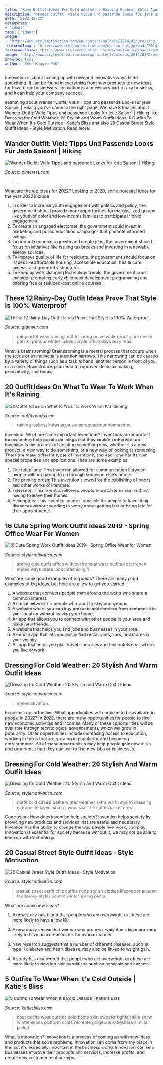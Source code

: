 ```yaml
---
title: "Rave Outfit Ideas For Cold Weather : Raining Fasbest Botas Agua Siempreguapaconnormacano"
description: "Wander outfit: viele tipps und passende looks für jede saison!"
date: "2022-12-22"
categories:
- "ideas"
tags: ["ideas"]
images:
- "http://www.stylemotivation.com/wp-content/uploads/2014/02/Dressing-for-Cold-Weather-20-Stylish-and-Warm-Outfit-Ideas-16.jpg"
featuredImage: "http://www.stylemotivation.com/wp-content/uploads/2014/02/Dressing-for-Cold-Weather-20-Stylish-and-Warm-Outfit-Ideas-16.jpg"
featured_image: "http://www.stylemotivation.com/wp-content/uploads/2019/05/29-620x930.jpg"
image: "http://www.stylemotivation.com/wp-content/uploads/2014/02/Dressing-for-Cold-Weather-20-Stylish-and-Warm-Outfit-Ideas-16.jpg"
ShowToc: true
author: "Eden Maggio PhD"
---
```



Innovation is about coming up with new and innovative ways to do something. It can be found in everything from new products to new ideas for how to run businesses. Innovation is a necessary part of any business, and it can help your company succeed.

	

		
searching about Wander Outfit: Viele Tipps und passende Looks für jede Saison! | Hiking you've came to the right page. We have 8 Images about Wander Outfit: Viele Tipps und passende Looks für jede Saison! | Hiking like Dressing for Cold Weather: 20 Stylish and Warm Outfit Ideas, 5 Outfits To Wear When It&#039;s Cold Outside | Katie&#039;s Bliss and also 20 Casual Street Style Outfit Ideas - Style Motivation. Read more:
		
    
## Wander Outfit: Viele Tipps Und Passende Looks Für Jede Saison! | Hiking

<img loading=lazy src="https://i.pinimg.com/736x/5f/72/74/5f727448a4c6fc049555c7c062c78f36.jpg" onerror="this.onerror=null;this.src='https://tse3.mm.bing.net/th?id=OIP.B0gAOj-aUPFCcOhcwyAASwHaLH&amp;pid=15.1';" alt="Wander Outfit: Viele Tipps und passende Looks für jede Saison! | Hiking">

_Source: pinterest.com_

>. 

	

What are the top Ideas for 2022?
Looking to 2020, some potential ideas for the year 2022 include: 
1) In order to increase youth engagement with politics and policy, the government should provide more opportunities for marginalized groups like youth of color and low-income families to participate in civic engagement. 
2) To create an engaged electorate, the government could invest in marketing and public education campaigns that promote informed voting. 
3) To promote economic growth and create jobs, the government should focus on initiatives like issuing tax breaks and investing in renewable energy sources. 
4) To improve quality of life for residents, the government should focus on issues like affordable housing, accessible education, health care access, and green infrastructure. 
5) To keep up with changing technology trends, the government could consider promoting early childhood development programming and offering free or reduced-cost online courses.

    
## These 12 Rainy-Day Outfit Ideas Prove That Style Is 100% Waterproof

<img loading=lazy src="https://media.glamour.com/photos/5695d7d416d0dc3747ee4669/master/w_1280,c_limit/fashion-2015-10-rainy-day-outfit-idea-gal-meets-glam-main.jpg" onerror="this.onerror=null;this.src='https://tse1.mm.bing.net/th?id=OIP.6dM-Om5ucGPowGHmvY66uwHaLH&amp;pid=15.1';" alt="These 12 Rainy-Day Outfit Ideas Prove That Style Is 100% Waterproof">

_Source: glamour.com_

>rainy outfit wear raining outfits spring prove waterproof glam meets gal its glamour winter ladies simple office days sexy read. 

	

What is brainstroming? Brainstroming is a mental process that occurs when the focus of an individual’s attention narrows. This narrowing can be caused by a variety of things such as a task at hand, another person in front of you, or a noise. Brainstroming can lead to improved decision making, productivity, and focus.

    
## 20 Outfit Ideas On What To Wear To Work When It&#039;s Raining

<img loading=lazy src="http://www.outfittrends.com/wp-content/uploads/2017/12/fashion-2015-10-rainy-day-outfit-idea-atlantic-pacific-main.jpg" onerror="this.onerror=null;this.src='https://tse4.mm.bing.net/th?id=OIP.GuZqC9vMkdyLrn5SrO3lUwHaLH&amp;pid=15.1';" alt="20 Outfit Ideas on What to Wear to Work When It&#039;s Raining">

_Source: outfittrends.com_

>raining fasbest botas agua siempreguapaconnormacano. 

	

Invention: What are some important inventions?
Inventions are important because they help people do things that they couldn't otherwise do. Invention is the process of creating something new, whether it's a new product, a new way to do something, or a new way of looking at something. There are many different types of inventions, and each one has its own special properties and applications. Here are some examples: 
1. The telephone: This invention allowed for communication between people without having to go through someone else's house.
2. The printing press: This invention allowed for the publishing of books and other works of literature.
3. Television: This invention allowed people to watch television without having to leave their homes.
4. Helicopters: This invention made it possible for people to travel long distances without needing to worry about getting lost or being late for their appointments.

    
## 16 Cute Spring Work Outfit Ideas 2019 - Spring Office Wear For Women

<img loading=lazy src="http://www.stylemotivation.com/wp-content/uploads/2019/05/29-620x930.jpg" onerror="this.onerror=null;this.src='https://tse3.mm.bing.net/th?id=OIP.lkVKaej38aXlHXN4kLlxmQHaLH&amp;pid=15.1';" alt="16 Cute Spring Work Outfit Ideas 2019 - Spring Office Wear for Women">

_Source: stylemotivation.com_

>spring cute outfit office withlovefromkat wear outfits coat trench styled ways dress londonfashiongirl. 

	

What are some good examples of big ideas?
There are many good examples of big ideas, but here are a few to get you started:
1. A website that connects people from around the world who share a common interest. 
2. A social network for people who want to stay anonymous. 
3. A website where you can buy products and services from companies in your location without leaving your home. 
4. An app that allows you to connect with other people in your area and make new friends. 
5. A website that helps you find jobs and businesses in your area. 
6. A mobile app that lets you easily find restaurants, bars, and stores in your vicinity. 
7. An app that helps you plan travel itineraries and find hotels near where you live or work.

    
## Dressing For Cold Weather: 20 Stylish And Warm Outfit Ideas

<img loading=lazy src="http://www.stylemotivation.com/wp-content/uploads/2014/02/Dressing-for-Cold-Weather-20-Stylish-and-Warm-Outfit-Ideas-16.jpg" onerror="this.onerror=null;this.src='https://tse2.mm.bing.net/th?id=OIP.bi6gOXlZ09dPuZOIM-ZB2AHaLH&amp;pid=15.1';" alt="Dressing for Cold Weather: 20 Stylish and Warm Outfit Ideas">

_Source: stylemotivation.com_

>stylemotivation. 

	

Economic opportunities: What opportunities will continue to be available to people in 2022?
In 2022, there are many opportunities for people to find new economic activities and incomes. Many of these opportunities will be available through technological advancements, which will grow in popularity. Other opportunities include increasing access to education, working in fields that are growing in popularity, and becoming entrepreneurs. All of these opportunities may help people gain new skills and experience that they can use to find new jobs or businesses.

    
## Dressing For Cold Weather: 20 Stylish And Warm Outfit Ideas

<img loading=lazy src="https://www.stylemotivation.com/wp-content/uploads/2014/02/Dressing-for-Cold-Weather-20-Stylish-and-Warm-Outfit-Ideas-7-620x915.jpg" onerror="this.onerror=null;this.src='https://tse1.mm.bing.net/th?id=OIP.pq6ARj7iXDzRGyrEiqCgNwHaK7&amp;pid=15.1';" alt="Dressing for Cold Weather: 20 Stylish and Warm Outfit Ideas">

_Source: stylemotivation.com_

>outfit cold casual petite winter weather extra warm stylish dressing extrapetite layers shirt pj wool scarf tie outfits jacket crew. 

	

Conclusion: How does invention help society?
Invention helps society by providing new products and services that are useful and necessary. Invention has the ability to change the way people live, work, and play. Innovation is essential for society because without it, we may not be able to keep up with technology.

    
## 20 Casual Street Style Outfit Ideas - Style Motivation

<img loading=lazy src="http://www.stylemotivation.com/wp-content/uploads/2014/01/20-Casual-Street-Style-Outfit-Ideas-14-620x934.jpg" onerror="this.onerror=null;this.src='https://tse4.mm.bing.net/th?id=OIP.KS7wtq347y3B8q1nQf2gRgHaLK&amp;pid=15.1';" alt="20 Casual Street Style Outfit Ideas - Style Motivation">

_Source: stylemotivation.com_

>casual street outfit chic outfits nude stylish clothes lifepopper autumn feedproxy styles source winter spring pants. 

	

What are some new ideas?
1. A new study has found that people who are overweight or obese are more likely to have a low IQ.
2. A new study shows that women who are over-weight or obese are more likely to have an increased risk for ovarian cancer.

3. New research suggests that a number of different diseases, such as type II diabetes and heart disease, may also be linked to weight gain.

4. A study has discovered that people who are overweight or obese are more likely to develop skin conditions such as psoriasis and eczema.

    
## 5 Outfits To Wear When It&#039;s Cold Outside | Katie&#039;s Bliss

<img loading=lazy src="https://katiesbliss.com/wp-content/uploads/2014/12/Asos-Red-Coat-1.jpg" onerror="this.onerror=null;this.src='https://tse2.mm.bing.net/th?id=OIP.LGPuaL8XUDLMWtNqT4wntAHaLL&amp;pid=15.1';" alt="5 Outfits To Wear When It&#039;s Cold Outside | Katie&#039;s Bliss">

_Source: katiesbliss.com_

>coat outfits wear outside cold boots skirt sweater tights ankle snow winter shoes platform coats recreate gorgeous katiesbliss similar jacket. 

	

What is innovation?
Innovation is a process of coming up with new ideas and products that solve problems. Innovation can come from any place in life, but it's especially important in the business world. Innovation can help businesses improve their products and services, increase profits, and create new customer relationships.

